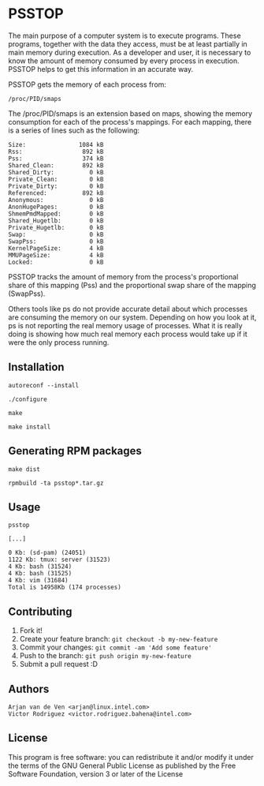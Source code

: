 
# PSSTOP

The main purpose of a computer system is to execute programs. These programs,
together with the data they access, must be at least partially in main memory
during execution. As a developer and user, it is necessary to know the amount of
memory consumed by every process in execution. PSSTOP helps to get this
information in an accurate way.

PSSTOP gets the memory of each process from:

    /proc/PID/smaps

The /proc/PID/smaps is an extension based on maps, showing the memory
consumption for each of the process's mappings. For each mapping, there is a
series of lines such as the following:

    Size:               1084 kB
    Rss:                 892 kB
    Pss:                 374 kB
    Shared_Clean:        892 kB
    Shared_Dirty:          0 kB
    Private_Clean:         0 kB
    Private_Dirty:         0 kB
    Referenced:          892 kB
    Anonymous:             0 kB
    AnonHugePages:         0 kB
    ShmemPmdMapped:        0 kB
    Shared_Hugetlb:        0 kB
    Private_Hugetlb:       0 kB
    Swap:                  0 kB
    SwapPss:               0 kB
    KernelPageSize:        4 kB
    MMUPageSize:           4 kB
    Locked:                0 kB

PSSTOP tracks the amount of memory from the process's proportional share of this
mapping (Pss) and the proportional swap share of the mapping (SwapPss).

Others tools like ps do not provide accurate detail about which processes are
consuming the memory on our system. Depending on how you look at it, ps is not
reporting the real memory usage of processes. What it is really doing is
showing how much real memory each process would take up if it were the only
process running.

## Installation

    autoreconf --install

    ./configure

    make

    make install

## Generating RPM packages

    make dist

    rpmbuild -ta psstop*.tar.gz

## Usage

    psstop

    [...]

    0 Kb: (sd-pam) (24051)
    1122 Kb: tmux: server (31523)
    4 Kb: bash (31524)
    4 Kb: bash (31525)
    4 Kb: vim (31684)
    Total is 14958Kb (174 processes)

## Contributing

1. Fork it!
2. Create your feature branch: `git checkout -b my-new-feature`
3. Commit your changes: `git commit -am 'Add some feature'`
4. Push to the branch: `git push origin my-new-feature`
5. Submit a pull request :D

## Authors

    Arjan van de Ven <arjan@linux.intel.com>
    Victor Rodriguez <victor.rodriguez.bahena@intel.com>

## License

This program is free software: you can redistribute it and/or modify
it under the terms of the GNU General Public License as published by
the Free Software Foundation, version 3 or later of the License

